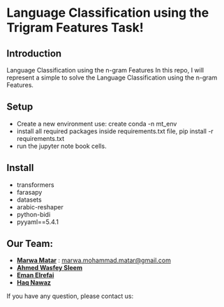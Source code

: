 # Language Classification using the Trigram Features Task!

## Introduction
Language Classification using the n-gram Features
In this repo, I will represent a simple to solve the Language Classification using the n-gram Features.

## Setup

- Create a new environment use: create conda -n mt_env
- install all required packages inside requirements.txt file, pip install -r requirements.txt
- run the jupyter note book cells.

## Install
- transformers
- farasapy
- datasets
- arabic-reshaper
- python-bidi
- pyyaml==5.4.1

## Our Team:
- __[Marwa Matar](https://github.com/MarwaMohammad)__ : marwa.mohammad.matar@gmail.com
- __[Ahmed Wasfey Sleem](https://github.com/ahmedwasfey)__
- __[Eman Elrefai](https://github.com/EmanElrefai)__
- __[Haq Nawaz](https://github.com/haqnawaz99)__

If you have any question, please contact us:
